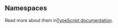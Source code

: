 ## Namespaces
Read more about them in[TypeScript documentation](https://www.typescriptlang.org/docs/handbook/namespaces.html).
